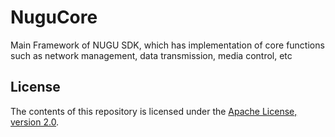 # NuguCore
Main Framework of NUGU SDK, which has implementation of core functions such as network management, data transmission, media control, etc

## License
The contents of this repository is licensed under the
[Apache License, version 2.0](http://www.apache.org/licenses/LICENSE-2.0).
